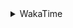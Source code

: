 <details>
 <summary>WakaTime</summary>

<!--START_SECTION:waka-->
![Profile Views](http://img.shields.io/badge/Profile%20Views-0-blue)

**🐱 My Github Data** 

> 🏆 362 Contributions in the Year 2021
 > 
> 📦 249.0 kB Used in Github's Storage 
 > 
> 🚫 Not Opted to Hire
 > 
> 📜 44 Public Repositories 
 > 
> 🔑 1 Private Repository 
 > 
**I'm a Night 🦉** 

```text
🌞 Morning    33 commits     ██░░░░░░░░░░░░░░░░░░░░░░░   11.11% 
🌆 Daytime    113 commits    █████████░░░░░░░░░░░░░░░░   38.05% 
🌃 Evening    118 commits    ██████████░░░░░░░░░░░░░░░   39.73% 
🌙 Night      33 commits     ██░░░░░░░░░░░░░░░░░░░░░░░   11.11%

```
📅 **I'm Most Productive on Monday** 

```text
Monday       54 commits     ████░░░░░░░░░░░░░░░░░░░░░   18.18% 
Tuesday      46 commits     ███░░░░░░░░░░░░░░░░░░░░░░   15.49% 
Wednesday    42 commits     ███░░░░░░░░░░░░░░░░░░░░░░   14.14% 
Thursday     45 commits     ███░░░░░░░░░░░░░░░░░░░░░░   15.15% 
Friday       42 commits     ███░░░░░░░░░░░░░░░░░░░░░░   14.14% 
Saturday     34 commits     ██░░░░░░░░░░░░░░░░░░░░░░░   11.45% 
Sunday       34 commits     ██░░░░░░░░░░░░░░░░░░░░░░░   11.45%

```


📊 **This Week I Spent My Time On** 

```text
⌚︎ Time Zone: Asia/Shanghai

💬 Programming Languages: 
Go                       33 hrs 11 mins      █████████████████░░░░░░░░   70.83% 
C++                      5 hrs 59 mins       ███░░░░░░░░░░░░░░░░░░░░░░   12.79% 
C                        2 hrs 41 mins       █░░░░░░░░░░░░░░░░░░░░░░░░   5.73% 
CMake                    59 mins             ░░░░░░░░░░░░░░░░░░░░░░░░░   2.11% 
Bash                     32 mins             ░░░░░░░░░░░░░░░░░░░░░░░░░   1.15%

🔥 Editors: 
VS Code                  46 hrs 31 mins      ████████████████████████░   99.31% 
IntelliJ                 19 mins             ░░░░░░░░░░░░░░░░░░░░░░░░░   0.69%

🐱‍💻 Projects: 
matcloud                 30 hrs 58 mins      ████████████████░░░░░░░░░   66.13% 
cpp                      6 hrs 56 mins       ███░░░░░░░░░░░░░░░░░░░░░░   14.82% 
leetcode                 1 hr 45 mins        █░░░░░░░░░░░░░░░░░░░░░░░░   3.74% 
tinyrpc                  1 hr 45 mins        █░░░░░░░░░░░░░░░░░░░░░░░░   3.74% 
tinyhttpd                1 hr 37 mins        ░░░░░░░░░░░░░░░░░░░░░░░░░   3.46%

💻 Operating System: 
Windows                  44 hrs 10 mins      ███████████████████████░░   94.29% 
Linux                    2 hrs 40 mins       █░░░░░░░░░░░░░░░░░░░░░░░░   5.71%

```

**I Mostly Code in Go** 

```text
Go                       14 repos            ██████████░░░░░░░░░░░░░░░   42.42% 
Java                     9 repos             ██████░░░░░░░░░░░░░░░░░░░   27.27% 
Python                   2 repos             █░░░░░░░░░░░░░░░░░░░░░░░░   6.06% 
Vue                      2 repos             █░░░░░░░░░░░░░░░░░░░░░░░░   6.06% 
HTML                     2 repos             █░░░░░░░░░░░░░░░░░░░░░░░░   6.06%

```


**Timeline**

![Chart not found](https://raw.githubusercontent.com/MaoLongLong/MaoLongLong/main/charts/bar_graph.png) 


 Last Updated on 28/08/2021
<!--END_SECTION:waka-->

</details>
